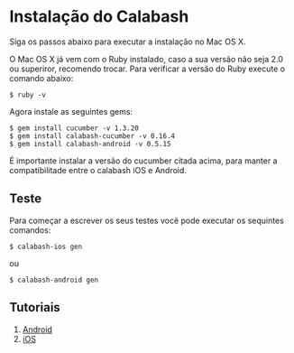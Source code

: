 Instalação do Calabash
======================

Siga os passos abaixo para executar a instalação no Mac OS X.

O Mac OS X já vem com o Ruby instalado, caso a sua versão não seja 2.0 ou superiror, recomendo trocar. Para verificar a versão do Ruby execute o comando abaixo:

```
$ ruby -v
```

Agora instale as seguintes gems:

```
$ gem install cucumber -v 1.3.20
$ gem install calabash-cucumber -v 0.16.4
$ gem install calabash-android -v 0.5.15
```

É importante instalar a versão do cucumber citada acima, para manter a compatibilitade entre o calabash iOS e Android.

Teste
-----

Para começar a escrever os seus testes você pode executar os sequintes comandos:

```
$ calabash-ios gen
```

ou

```
$ calabash-android gen
```

Tutoriais
---------

1.	[Android](android.md)
2.	[iOS](ios.md)
